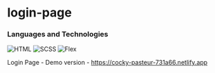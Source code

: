 # login-page

### Languages and Technologies
![HTML](https://img.shields.io/badge/-HTML-090909?style=for-the-badge&logo=html5)
![SCSS](https://img.shields.io/badge/-SASS-090909?style=for-the-badge&logo=sass)
![Flex](https://img.shields.io/badge/-Flex-090909?style=for-the-badge&logo=Flex)

Login Page - Demo version - https://cocky-pasteur-731a66.netlify.app

